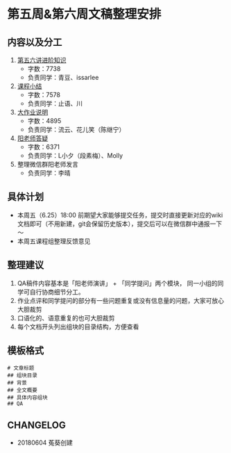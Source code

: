 
# 第五周&第六周文稿整理安排

## 内容以及分工
1. [第五六讲进阶知识](https://github.com/AIHackers/IA001/wiki/CH5&6QAPa1)
	* 字数：7738
	* 负责同学：青豆、issarlee
2. [课程小结](https://github.com/AIHackers/IA001/wiki/CH5&6QAPa2)
	* 字数：7578
	* 负责同学：止语、川
3. [大作业说明](https://github.com/AIHackers/IA001/wiki/CH5&6QAPa3)
	* 字数：4895
	* 负责同学：流云、花儿笑（陈继宁）
4.  [阳老师答疑](https://github.com/AIHackers/IA001/wiki/CH5&6QAPa4)
	* 字数：6371
	* 负责同学：L小夕（段素梅）、Molly
5. 整理微信群阳老师发言
	* 负责同学：李晴

## 具体计划
* 本周五（6.25）18:00 前期望大家能够提交任务，提交时直接更新对应的wiki文档即可（不用新建，git会保留历史版本），提交后可以在微信群中通报一下～
* 本周五课程组整理反馈意见

## 整理建议
1. QA稿件内容基本是「阳老师演讲」 + 「同学提问」两个模块， 同一小组的同学可自行协商细节分工。
2. 作业点评和同学提问的部分有一些问题重复或没有信息量的问题，大家可放心大胆裁剪
3. 口语化的、语意重复的也可大胆裁剪
4. 每个文档开头列出组块的目录结构，方便查看

## 模板格式
```
# 文章标题
## 组块目录
## 背景
## 全文概要
## 具体内容组块
## QA
```

## CHANGELOG
* 20180604 菟葵创建